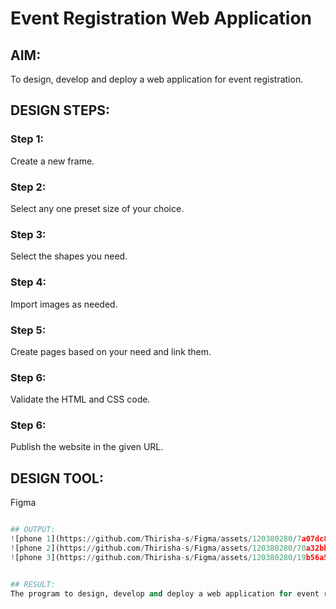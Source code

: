 # Event Registration Web Application

## AIM:
To design, develop and deploy a web application for event registration.

## DESIGN STEPS:

### Step 1:
Create a new frame.

### Step 2:
Select any one preset size of your choice.

### Step 3:
Select the shapes you need.

### Step 4:
Import images as needed.

### Step 5:
Create pages based on your need and link them.

### Step 6:

Validate the HTML and CSS code.

### Step 6:

Publish the website in the given URL.

## DESIGN TOOL:
Figma
```python

## OUTPUT:
![phone 1](https://github.com/Thirisha-s/Figma/assets/120380280/7a07dc86-e181-4705-bf78-171f9873705b)
![phone 2](https://github.com/Thirisha-s/Figma/assets/120380280/70a32bb1-1612-4a89-a1ec-aadf62e31c44)
![phone 3](https://github.com/Thirisha-s/Figma/assets/120380280/19b56a5b-da79-4fef-b4b9-ed3e0af66a25)


## RESULT:
The program to design, develop and deploy a web application for event registration is completed successfully.

